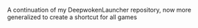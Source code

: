 A continuation of my DeepwokenLauncher repository, now more generalized to create a shortcut for all games
